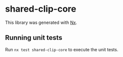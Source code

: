 # shared-clip-core

This library was generated with [Nx](https://nx.dev).

## Running unit tests

Run `nx test shared-clip-core` to execute the unit tests.
